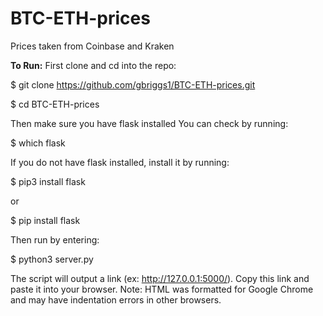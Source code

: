 # BTC-ETH-prices
Prices taken from Coinbase and Kraken

**To Run:** 
First clone and cd into the repo:

$ git clone https://github.com/gbriggs1/BTC-ETH-prices.git

$ cd BTC-ETH-prices

Then make sure you have flask installed
You can check by running:

$ which flask

If you do not have flask installed, install it by running:

$ pip3 install flask

or 

$ pip install flask

Then run by entering:

$ python3 server.py

The script will output a link (ex: http://127.0.0.1:5000/). Copy this link and paste it into your browser. 
Note: HTML was formatted for Google Chrome and may have indentation errors in other browsers.

